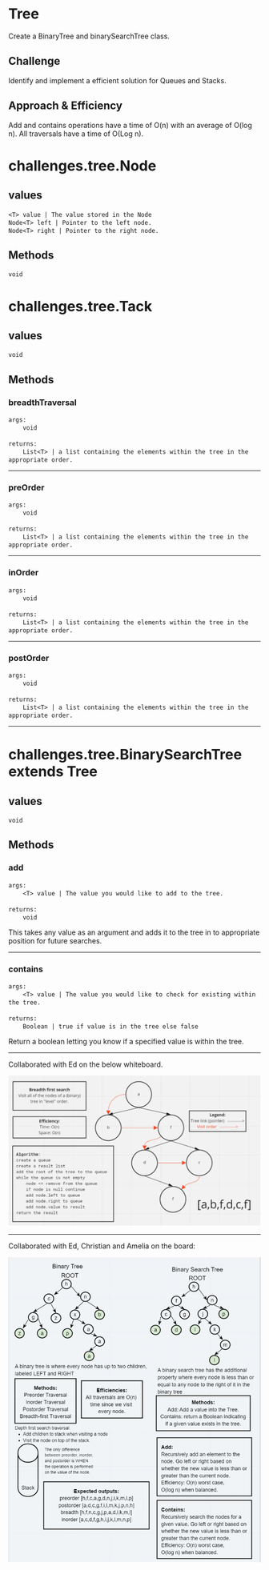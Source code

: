 # Tree
Create a BinaryTree and binarySearchTree class.

## Challenge
Identify and implement a efficient solution for Queues and Stacks. 

## Approach & Efficiency
Add and contains operations have a time of O(n) with an average of O(log n). All traversals have a time of O(Log n).

# challenges.tree.Node<T>
## values
    <T> value | The value stored in the Node
    Node<T> left | Pointer to the left node.
    Node<T> right | Pointer to the right node.
## Methods
    void

# challenges.tree.Tack<T>
## values
    void

## Methods

### breadthTraversal 
    args:
        void

    returns:
        List<T> | a list containing the elements within the tree in the appropriate order.
---

### preOrder 
    args:
        void

    returns:
        List<T> | a list containing the elements within the tree in the appropriate order.

---

### inOrder 
    args:
        void

    returns:
        List<T> | a list containing the elements within the tree in the appropriate order.

---

### postOrder 
    args:
        void

    returns:
        List<T> | a list containing the elements within the tree in the appropriate order.

---


# challenges.tree.BinarySearchTree <T> extends Tree
## values
    void

## Methods

### add 
    args:
        <T> value | The value you would like to add to the tree.

    returns:
        void

This takes any value as an argument and adds it to the tree in to appropriate position for future searches.

---

### contains 
    args:
        <T> value | The value you would like to check for existing within the tree.

    returns:
        Boolean | true if value is in the tree else false

Return a boolean letting you know if a specified value is within the tree.

---
Collaborated with Ed on the below whiteboard.

![Whiteboard](/assets/Breadth-first.PNG)

---

Collaborated with Ed, Christian and Amelia on the board:

![Whiteboard](/assets/tree.PNG)